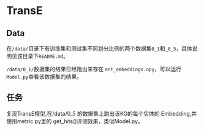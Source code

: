 # TransE

## Data
在```/data/```目录下有训练集和测试集不同划分比例的两个数据集```0_1```和```_0_5```，具体说明见该目录下```README.md```。

```/data/0_1/```数据集的结果已经跑出来存在 ```ent_embeddings.npy```，可以运行```Model.py```查看该数据集的结果。

## 任务

复现TransE模型,在/data/0_5 的数据集上跑出该KG的每个实体的 Embedding,并使用metric.py里的 get_hits()评测效果，类似Model.py。



